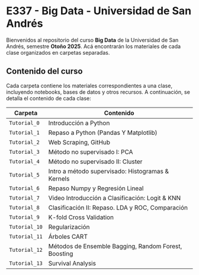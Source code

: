 # E337 - Big Data - Universidad de San Andrés

Bienvenidos al repositorio del curso **Big Data** de la Universidad de San Andrés, semestre **Otoño 2025**. Acá encontrarán los materiales de cada clase organizados en carpetas separadas.

## Contenido del curso

Cada carpeta contiene los materiales correspondientes a una clase, incluyendo notebooks, bases de datos y otros recursos. A continuación, se detalla el contenido de cada clase:

| Carpeta | Contenido |
|---------|----------|
| `Tutorial_0` | Introducción a Python |
| `Tutorial_1` | Repaso a Python (Pandas Y Matplotlib) |
| `Tutorial_2` | Web Scraping, GitHub |
| `Tutorial_3` | Método no supervisado I: PCA |
| `Tutorial_4` | Método no supervisado II: Cluster |
| `Tutorial_5` | Intro a método supervisado: Histogramas & Kernels |
| `Tutorial_6` | Repaso Numpy y Regresión Lineal |
| `Tutorial_7` | Video Introducción a Clasificación: Logit & KNN |
| `Tutorial_8` | Clasificación II: Repaso. LDA y ROC, Comparación |
| `Tutorial_9` | K-fold Cross Validation |
| `Tutorial_10` | Regularización |
| `Tutorial_11` | Árboles CART |
| `Tutorial_12` | Métodos de Ensemble Bagging, Random Forest, Boosting |
| `Tutorial_13` | Survival Analysis |
